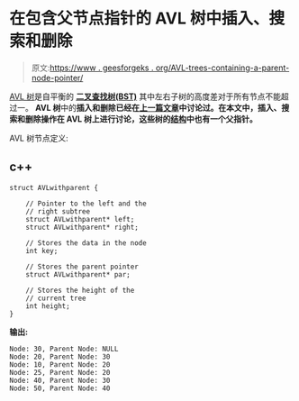 # 在包含父节点指针的 AVL 树中插入、搜索和删除

> 原文:[https://www . geesforgeks . org/AVL-trees-containing-a-parent-node-pointer/](https://www.geeksforgeeks.org/avl-trees-containing-a-parent-node-pointer/)

[AVL 树](https://www.geeksforgeeks.org/avl-tree-set-1-insertion/)是自平衡的 [**二叉查找树(BST)**](https://www.geeksforgeeks.org/binary-search-tree-data-structure/) 其中左右子树的高度差对于所有节点不能超过一。 **AVL 树**中的**插入和删除已经在[上一篇文章](https://www.geeksforgeeks.org/avl-tree-set-1-insertion/)中讨论过。在本文中，插入、搜索和删除操作在 AVL 树上进行讨论，这些树的[结构](https://www.geeksforgeeks.org/structures-c/)中也有一个父指针。**

AVL 树节点定义:

## c++

```
struct AVLwithparent {

    // Pointer to the left and the
    // right subtree
    struct AVLwithparent* left;
    struct AVLwithparent* right;

    // Stores the data in the node
    int key;

    // Stores the parent pointer
    struct AVLwithparent* par;

    // Stores the height of the
    // current tree
    int height;
}
```

**输出:**

```
Node: 30, Parent Node: NULL
Node: 20, Parent Node: 30
Node: 10, Parent Node: 20
Node: 25, Parent Node: 20
Node: 40, Parent Node: 30
Node: 50, Parent Node: 40

```